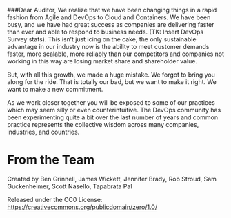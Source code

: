 ###Dear Auditor,
We realize that we have been changing things in a rapid fashion from Agile and DevOps to Cloud and Containers. We have been busy, and we have had great success as companies are delivering faster than ever and able to respond to business needs. (TK: Insert DevOps Survey stats). This isn’t just icing on the cake, the only sustainable advantage in our industry now is the ability to meet customer demands faster, more scalable, more reliably than our competitors and companies not working in this way are losing market share and shareholder value.

But, with all this growth, we made a huge mistake. We forgot to bring you along for the ride. That is totally our bad, but we want to make it right. We want to make a new commitment.

As we work closer together you will be exposed to some of our practices which may seem silly or even counterintuitive.  The DevOps community has been experimenting quite a bit over the last number of years and common practice represents the collective wisdom across many companies, industries, and countries.


# From the Team
Created by Ben Grinnell, James Wickett, Jennifer Brady, Rob Stroud, Sam Guckenheimer, Scott Nasello, Tapabrata Pal

Released under the CC0 License: https://creativecommons.org/publicdomain/zero/1.0/
